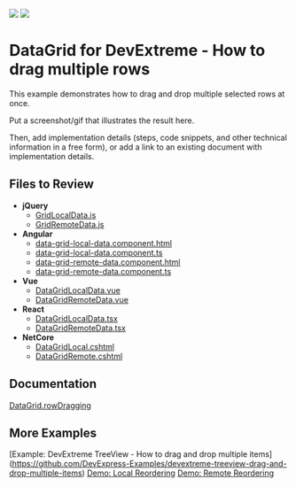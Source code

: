 <!-- default badges list -->
![](https://img.shields.io/endpoint?url=https://codecentral.devexpress.com/api/v1/VersionRange/617017018/22.2.3%2B)
[![](https://img.shields.io/badge/📖_How_to_use_DevExpress_Examples-e9f6fc?style=flat-square)](https://docs.devexpress.com/GeneralInformation/403183)
<!-- default badges end -->
# DataGrid for DevExtreme - How to drag multiple rows

This example demonstrates how to drag and drop multiple selected rows at once.

Put a screenshot/gif that illustrates the result here.

Then, add implementation details (steps, code snippets, and other technical information in a free form), or add a link to an existing document with implementation details. 

## Files to Review

- **jQuery**
    - [GridLocalData.js](jQuery/src/GridLocalData.js)
	- [GridRemoteData.js](jQuery/src/GridRemoteData.js)
- **Angular**
    - [data-grid-local-data.component.html](Angular/src/app/components/data-grid-local-data/data-grid-local-data.component.html)
	- [data-grid-local-data.component.ts](Angular/src/app/components/data-grid-local-data/data-grid-local-data.component.ts)
	- [data-grid-remote-data.component.html](Angular/src/app/components/data-grid-remote-data/data-grid-remote-data.component.html)
	- [data-grid-remote-data.component.ts](Angular/src/app/components/data-grid-remote-data/data-grid-remote-data.component.ts)
- **Vue**
    - [DataGridLocalData.vue](Vue/src/components/DataGridLocalData.vue)
	- [DataGridRemoteData.vue](Vue/src/components/DataGridRemoteData.vue)
- **React**
    - [DataGridLocalData.tsx](React/src/DataGridLocalData.tsx)
	- [DataGridRemoteData.tsx](React/src/DataGridRemoteData.tsx)
- **NetCore**    
    - [DataGridLocal.cshtml](ASP.NET_Core/Views/PartialViews/DataGridLocal.cshtml)
	- [DataGridRemote.cshtml](ASP.NET_Core/Views/PartialViews/DataGridRemote.cshtml)

## Documentation

[DataGrid.rowDragging](https://js.devexpress.com/Documentation/ApiReference/UI_Components/dxDataGrid/Configuration/rowDragging/)

## More Examples

[Example: DevExtreme TreeView - How to drag and drop multiple items] (https://github.com/DevExpress-Examples/devextreme-treeview-drag-and-drop-multiple-items)
[Demo: Local Reordering](https://js.devexpress.com/Demos/WidgetsGallery/Demo/DataGrid/LocalReordering/jQuery/Light/)
[Demo: Remote Reordering](https://js.devexpress.com/Demos/WidgetsGallery/Demo/DataGrid/RemoteReordering/jQuery/Light/)
